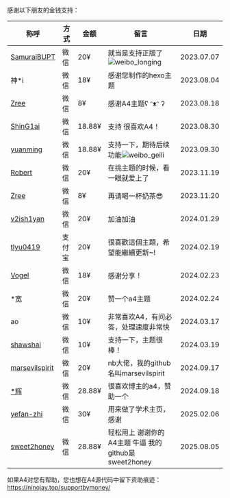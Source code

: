 感谢以下朋友的金钱支持：

| 称呼                                                         | 方式   | 金额   | 留言                                                         | 日期       |
| ------------------------------------------------------------ | ------ | ------ | ------------------------------------------------------------ | ---------- |
| [SamuraiBUPT](https://samuraibupt.github.io/)                | 微信   | 20¥    | 就当是支持正版了![weibo_longing](https://unpkg.com/@waline/emojis@1.1.0/weibo/weibo_longing.png) | 2023.07.07 |
| 神*i                                                         | 微信   | 18¥    | 感谢您制作的hexo主题                                         | 2023.08.04 |
| [Zree](https://www.aztreelet.top/)                           | 微信   | 8¥     | 感谢A4主题ʕ ᵔᴥᵔ ʔ                                            | 2023.08.18 |
| [ShinG1ai](https://noe.zone/)                                | 微信   | 18.88¥ | 支持  很喜欢A4！                                             | 2023.08.30 |
| [yuanming](http://sirwym.github.io/)                         | 微信   | 18.88¥ | 支持一下，期待后续功能![weibo_geili](https://unpkg.com/@waline/emojis@1.1.0/weibo/weibo_geili.png) | 2023.09.30 |
| [Robert](https://tobenot.top/)                               | 微信   | 20¥    | 在挑主题的时候，看一眼就爱上了                               | 2023.11.19 |
| [Zree](https://www.aztreelet.top/)                           | 微信   | 8¥     | 再请喝一杯奶茶😎                                              | 2023.11.20 |
| [v2ish1yan](https://v2ish1yan.github.io/)                    | 微信   | 20¥    | 加油加油                                                     | 2024.01.29 |
| [tlyu0419](https://github.com/tlyu0419)                      | 支付宝 | 20¥    | 很喜歡這個主題，希望能繼續更新~!                             | 2024.02.19 |
| [Vogel](https://github.com/VVogelimkafig)                    | 微信   | 18¥    | 感谢分享！                                                   | 2024.02.23 |
| *宽                                                          | 微信   | 20¥    | 赞一个a4主题                                                 | 2024.02.24 |
| ao                                                           | 微信   | 10¥    | 非常喜欢A4，有问必答，处理速度非常快                         | 2024.03.17 |
| [shawshai](https://shawshai.cn/)                             | 微信   | 10¥    | 支持一下，主题很棒！                                         | 2024.03.19 |
| [marsevilspirit](https://github.com/marsevilspirit)          | 微信   | 20¥    | nb大佬，我的github名叫marsevilspirit                         | 2024.09.17 |
| [*辉](https://xuehui.life/)                                  | 微信   | 28.88¥ | 很喜欢博主的a4，赞助一个                                     | 2024.09.18 |
| [yefan-zhi](https://yefan-zhi.github.io/) | 微信   | 30¥    | 用来做了学术主页，感谢                                       | 2025.02.06 |
| [sweet2honey](https://github.com/sweet2honey/) | 微信   | 28.88¥    |  轻松用上 谢谢你的A4主题 牛逼 我的github是 sweet2honey | 2025.08.05 |











如果A4对您有帮助，您也想在A4源代码中留下资助痕迹：https://ninojay.top/supportbymoney/

